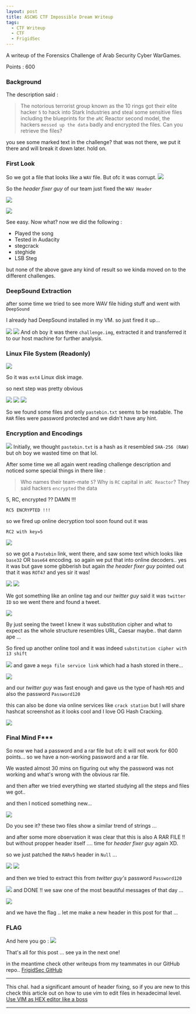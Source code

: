 ```yaml
---
layout: post
title: ASCWG CTF Impossible Dream Writeup  
tags:
  - CTF Writeup
  - CTF
  - FrigidSec
---
```


<div class="message">
A writeup of the Forensics Challenge of Arab Security Cyber WarGames.

Points : 600
</div>

### Background
The description said :

> The notorious terrorist group known as the 10 rings got their elite hacker `5` to hack into Stark Industries and steal some sensitive files including the blueprints for the `aRC` Reactor second model, the hackers `messed up the data` badly and encrypted the files. Can you retrieve the files?

you see some marked text in the challenge? that was not there, we put it there and will break it down later. hold on.

### First Look 
So we got a file that looks like a `WAV` file. But ofc it was corrupt.
![](/assets/images/tid/1.png)

So the _header fixer guy_ of our team just fixed the `WAV Header`  

![](/assets/images/tid/2.png)

![](/assets/images/tid/3.png)

See easy. Now what? now we did the following :

* Played the song
* Tested in Audacity
* stegcrack
* steghide
* LSB Steg

but none of the above gave any kind of result so we kinda moved on to the different challenges.

### DeepSound Extraction
after some time we tried to see more WAV file hiding stuff and went with `DeepSound`

I already had DeepSound installed in my VM. so just fired it up...

![](/assets/images/tid/4.png)
![](/assets/images/tid/5.png)
And oh boy it was there `challenge.img`, extracted it and transferred it to our host machine for further analysis.

### Linux File System (Readonly)
![](/assets/images/tid/6.png)

So it was `ext4` Linux disk image.

so next step was pretty obvious

![](/assets/images/tid/7.png)
![](/assets/images/tid/8.png)
![](/assets/images/tid/9.png)

So we found some files and only `pastebin.txt` seems to be readable.
The `RAR` files were password protected and we didn't have any hint.
### Encryption and Encodings

![](/assets/images/tid/10.png)
Initially, we thought `pastebin.txt` is a hash as it resembled `SHA-256 (RAW)` but oh boy we wasted time on that lol.

After some time we all again went reading challenge description and noticed some special things in there like :

> Who names their team-mate `5`?
> Why is `RC` capital in `aRC Reactor`?
> They said hackers `encrypted` the data


5, RC, encrypted ?? DAMN !!!

`RC5 ENCRYPTED !!!`

so we fired up online decryption tool soon found out it was 

`RC2 with key=5` 


![](/assets/images/tid/11.png)

so we got a `Pastebin` link, went there, and saw some text which looks like `base32` OR `base64` encoding. so again we put that into online decoders.. yes it was but gave some gibberish but again _the header fixer guy_
pointed out that it was `ROT47` and yes sir it was!

![](/assets/images/tid/12.png)
![](/assets/images/tid/13.png)

We got something like an online tag and our _twitter guy_ said it was `twitter ID` so we went there and found a tweet.

 
![](/assets/images/tid/14.png)

By just seeing the tweet I knew it was substitution cipher and what to expect as the whole structure resembles URL, Caesar maybe.. that damn ape ...

So fired up another online tool and it was indeed `substitution cipher with 13 shift` 

![](/assets/images/tid/15.png)
and gave a `mega file service link` which had a hash stored in there...


![](/assets/images/tid/16.png)

and our _twitter guy_ was fast enough and gave us the type of hash `MD5` and also the password `Password120` 

this can also be done via online services like `crack station` but I will share hashcat screenshot as it looks cool and I love OG Hash Cracking.


![](/assets/images/tid/17.png)

### Final Mind F\*\*\*

So now we had a password and a rar file but ofc it will not work for 600 points... so we have a non-working password and a rar file.

We wasted almost 30 mins on figuring out why the password was not working and what's wrong with the obvious rar file.

and then after we tried everything we started studying all the steps and files we got..

and then I noticed something new...


![](/assets/images/tid/18.png)

Do you see it? these two files show a similar trend of strings ...

and after some more observation it was clear that this is also A RAR FILE !! but without propper header itself .... time for _header fixer guy_ again XD.

so we just patched the `RARv5` header in `Null` ...


![](/assets/images/tid/19.png)
![](/assets/images/tid/20.png)

and then we tried to extract this from _twitter guy's_ password `Password120` 

![](/assets/images/tid/21.png)
and DONE !! we saw one of the most beautiful messages of that day ...

![](/assets/images/tid/22.png)

and we have the flag .. let me make a new header in this post for that ...

### FLAG 
And here you go :
![](/assets/images/tid/23.png)

That's all for this post ... see ya in the next one!

in the meantime check other writeups from my teammates in our GitHub repo.. [FrigidSec GitHub](https://github.com/FrigidSec/CTFWriteups)

---

This chal. had a significant amount of header fixing, so if you are new to this check this article out on how to use vim to edit files in hexadecimal level. 
[Use VIM as HEX editor like a boss](https://saket-upadhyay.github.io/2020/08/16/use-VIM-as-HEX-Editor.html)

---
